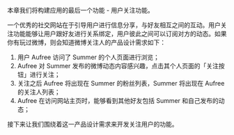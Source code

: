 本章我们将构建应用的最后一个功能 - 用户关注功能。

一个优秀的社交网站在于引导用户进行信息分享，与好友相互之间的互动。用户关注功能能够让用户跟好友进行关系绑定，用户彼此之间可以订阅对方的动态。如果你有玩过微博，则会知道微博关注人的产品设计需求如下：

1. 用户 Aufree 访问了 Summer 的个人页面进行浏览；
2. Aufree 对 Summer 发布的微博动态内容感兴趣，点击其个人页面的「关注按钮」进行关注；
3. 关注之后 Aufree 将出现在 Summer 的粉丝列表，Summer 将出现在 Aufree 的关注人列表；
4. Aufree 在访问网站主页时，能够看到其他好友包括 Summer 和自己发布的动态；

接下来让我们围绕着这一产品设计需求来开发关注用户的功能。
